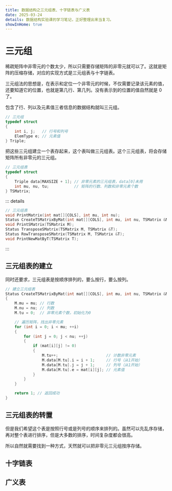 ```yaml
---
title: 数据结构之三元组表、十字链表与广义表
date: 2025-03-24
details: 数据结构实验课的学习笔记，正好整理出来当复习。
showInHome: true
---
```


# 三元组

稀疏矩阵中非零元的个数太少，所以只需要存储矩阵的非零元就可以了。这就是矩阵的压缩存储，对应的实现方式是三元组表与十字链表。

三元组法的思想是，在表示和定位一个非零元的时候，不仅需要记录该元素的值，还要知道它的位置，也就是第几行、第几列。没有表示到的位置的值自然就是 0 了。

包含了行、列以及元素值三者信息的数据结构就叫三元组。

```c
// 三元组
typedef struct
{
    int i, j;   // 行号和列号
    ElemType e; // 元素值
} Triple;
```

把这些三元组建立一个表存起来，这个表叫做三元组表。这个三元组表，将会存储矩阵所有非零元的三元组。

```c
// 三元组表
typedef struct
{
    Triple data[MAXSIZE + 1]; // 非零元素的三元组表，data[0]未用
    int mu, nu, tu;           // 矩阵的行数、列数和非零元素个数
} TSMatrix;
```

::: details

```c
// 三元组表
void PrintMatrix(int mat[][COLS], int mu, int nu);                        // 打印矩阵
Status CreateTSMatrixByMat(int mat[][COLS], int mu, int nu, TSMatrix &M); // 创建三元组表
void PrintSMatrix(TSMatrix M);                                            // 打印三元组表
Status TransposeSMatrix(TSMatrix M, TSMatrix &T);                         // 按列转置
Status RowTransposeSMatrix(TSMatrix M, TSMatrix &T);                      // 按行转置
void PrintNewMatByT(TSMatrix T);                                          // 打印转置后的矩阵
```

:::

## 三元组表的建立

同时还要求，三元组表是按顺序排列的，要么按行，要么按列。

```cpp
// 建立三元组表
Status CreateTSMatrixByMat(int mat[][COLS], int mu, int nu, TSMatrix &M)
{
    M.mu = mu; // 行数
    M.nu = nu; // 列数
    M.tu = 0;  // 非零元素个数，初始化为0

    // 遍历矩阵，找出非零元素
    for (int i = 0; i < mu; ++i)
    {
        for (int j = 0; j < nu; ++j)
        {
            if (mat[i][j] != 0)
            {
                M.tu++;                     // 计数非零元素
                M.data[M.tu].i = i + 1;     // 行号（从1开始）
                M.data[M.tu].j = j + 1;     // 列号（从1开始）
                M.data[M.tu].e = mat[i][j]; // 元素值
            }
        }
    }

    return 1; // 返回成功
}
```

## 三元组表的转置

但是我们希望这个表是按照行号或是列号的顺序来排列的。虽然可以先乱序存储，再对整个表进行排序，但是大多数的排序，时间复杂度都会很高。

所以自然就需要找到一种方式，天然就可以把非零元三元组按序存储。

## 十字链表

## 广义表


